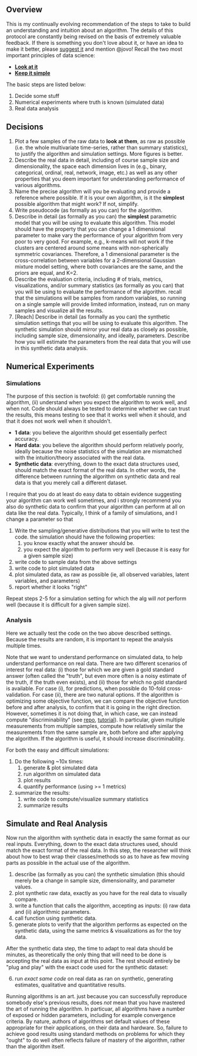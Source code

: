 ## Overview

This is my continually evolving recommendation of the steps to take to build an understanding and intuition about an algorithm. The details of this protocol are constantly being revised on the basis of extremely valuable feedback.  If there is something you don't love about it, or have an idea to make it better, please [suggest it](https://github.com/neurodata/checklists/issues/new) and mention @jovo!  Recall the two most important principles of data science:

- [**Look at it**](https://www.youtube.com/watch?v=EF8GhC-T_Mo)
- [**Keep it simple**](https://youtu.be/DWKijJ9n-VQ?t=45s)

The basic steps are listed below:

1. Decide some stuff
2. Numerical experiments where truth is known (simulated data)
3. Real data analysis


## Decisions 

1. Plot a few samples of the raw data to **look at them**, as raw as possible (i.e. the whole multivariate time-series, rather than summary statistics), to justify the algorithm and simulation settings. More figures is better.
6. Describe the real data in detail, including of course sample size and dimensionality, the space each dimension lives in (e.g., binary, categorical, ordinal, real, network, image, etc.) as well as any other properties that you deem important for understanding performance of various algorithms.
1. Name the precise algorithm will you be evaluating and provide a reference where possible. If it is your own algorithm, is it the **simplest** possible algorithm that might work? If not, simplify.
1. Write pseudocode (as formally as you can) for the algorithm.
2. Describe in detail (as formally as you can) the **simplest** parametric model that you will be using to evaluate this algorithm. This model should have the property that you can change a 1 dimensional parameter to make vary the performance of your algorithm from very poor to very good.  For example,  e.g., k-means will not work if the clusters are centered around some means with non-spherically symmetric covariances. Therefore, a 1 dimensional parameter is the cross-correlation between variables for a 2-dimensional Gaussian mixture model setting, where both covariances are the same, and the priors are equal, and K=2.
3. Describe the evaluation criteria, including # of trials, metrics, visualizations, and/or summary statistics (as formally as you can) that you will be using to evaluate the performance of the algorithm. recall that the simulations will be samples from random variables, so running on a single sample will provide limited information, instead, run on many samples and visualize all the results.
4. [Reach] Describe in detail (as formally as you can) the synthetic simulation settings that you will be using to evaluate this algorithm.  The synthetic simulation should mirror your real data as closely as possible, including sample size, dimensionality, and ideally, parameters.  Describe how you will estimate the parameters from the real data that you will use in this synthetic data analysis. 



## Numerical Experiments 

### Simulations

The purpose of this section is twofold: (i) get comfortable running the algorithm, (ii) understand when you expect the algorithm to work well, and when not. Code should always be tested to determine whether we can trust the results, this means testing to see that it works well when it should, and that it does not work well when it shouldn't.  

- **1 data**: you believe the algorithm should get essentially perfect accuracy.
- **Hard data**: you believe the algorithm should perform relatively poorly, ideally because the noise statistics of the simulation are mismatched with the intuition/theory associated with the real data.
- **Synthetic data**: everything, down to the exact data structures used, should match the exact format of the real data. In other words, the difference between running the algorithm on synthetic data and real data is that you merely call a different dataset.

I require that you do at least do easy data to obtain evidence suggesting your algorithm can work well sometimes, and i strongly recommend you also do synthetic data to confirm that your algorithm can perform at all on data like the real data. Typically, I think of a family of simulations, and I change a parameter so that 



1. Write the sampling/generative distributions that you will write to test the code. the simulation should have the following properties:
    1. you know exactly what the answer should be.  
    2. you expect the algorithm to perform very well (because it is easy for a given sample size)
1. write code to sample data from the above settings
1. write code to plot simulated data
2. plot simulated data, as raw as possible (ie, all observed variables, latent variables, and parameters)
3. report whether it looks "right"

Repeat steps 2-5 for a simulation setting for which the alg will *not* perform well (because it is difficult for a given sample size).  


### Analysis

Here we actually test the code on the two above described settings.  Because the results are random, it is important to repeat the analysis multiple times.

Note that we want to understand performance on simulated data, to help understand performance on real data. There are two different scenarios of interest for real data: (i) those for which we are given a gold standard answer (often called the "truth", but even more often is a noisy estimate of the truth, if the truth even exists), and (ii) those for which no gold standard is available. For case (i), for predictions, when possible do 10-fold cross-validation.  For case (ii), there are two natural options.  If the algorithm is optimizing some objective function, we can compare the objective function before and after analysis, to confirm that it is going in the right direction.  However, sometimes it is not doing that, in which case, we can instead compute  "discriminability" (see [repo](https://github.com/neurodata/discriminability), [tutorial](http://docs.neurodata.io/checklists/Tutorials/R/Discriminability/discriminability_tutorial.html)).  In particular, given multiple measurements from multiple samples, compute how relatively similar the measurements from the same sample are, both before and after applying the algorithm.  If the algorithm is useful, it should increase discriminability.

For both the easy and difficult simulations:

1. Do the following ~10x times:
    1. generate & plot simulated data
    1. run algorithm on simulated data
    1. plot results
    1. quantify performance (using >= 1 metrics)
2. summarize the results:
    1. write code to compute/visualize summary statistics
    1. summarize results



## Simulate and Real Analysis

Now run the algorithm with synthetic data in exactly the same format as our real inputs. Everything, down to the exact data structures used, should match the exact format of the real data. In this step, the researcher will think about how to best wrap their classes/methods so as to have as few moving parts as possible in the actual use of the algorithm.

1. describe (as formally as you can) the synthetic simulation (this should merely be a change in sample size, dimensionality, and parameter values.
1. plot synthetic raw data, exactly as you have for the real data to visually compare.
1. write a function that calls the algorithm, accepting as inputs: (i) raw data and (ii) algorithmic parameters.
1. call function using synthetic data. 
1. generate plots to verify that the algorithm performs as expected on the synthetic data, using the same metrics & visualizations as for the toy data.

After the synthetic data step, the time to adapt to real data should be minutes, as theoretically the only thing that will need to be done is accepting the real data as input at this point. The rest should entirely be "plug and play" with the exact code used for the synthetic dataset:

6. run *exact same code* on real data as ran on synthetic, generating estimates, qualitative and quantitative results. 


Running algorithms is an art.  just because you can successfully reproduce somebody else's previous results, does *not* mean that you have mastered the art of running the algorithm.  In particuar, all algorithms have a number of exposed or hidden parameters, including for example convergence criteria.  By nature, authors of algorithms set default values of these appropriate for their applications, on their data and hardware.  So, failure to achieve good results using standard methods on problems for which they "ought" to do well often reflects failure of mastery of the algorithm, rather than the algorithm itself.  
